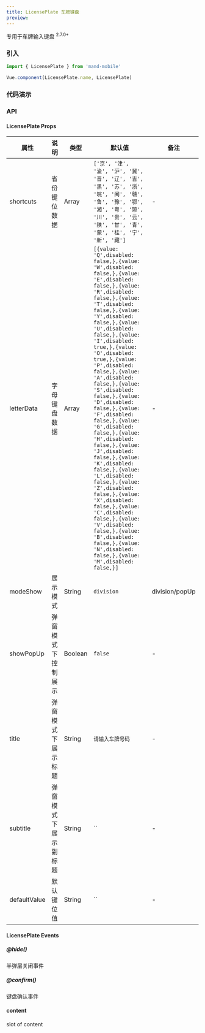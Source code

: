 ```yaml
---
title: LicensePlate 车牌键盘
preview:
---
```


专用于车牌输入键盘 <sup class="version-after">2.7.0+</sup>

### 引入

```javascript
import { LicensePlate } from 'mand-mobile'

Vue.component(LicensePlate.name, LicensePlate)
```

### 代码演示
<!-- DEMO -->

### API

#### LicensePlate Props
|属性 | 说明 | 类型 | 默认值| 备注 |
|----|-----|------|------|-----|
|shortcuts|省份键位数据|Array|`['京', '津', '渝', '沪', '冀', '晋', '辽', '吉', '黑', '苏', '浙', '皖', '闽', '赣', '鲁', '豫', '鄂', '湘', '粤', '琼', '川', '贵', '云', '陕', '甘', '青', '蒙', '桂', '宁', '新', '藏']`| - |
|letterData|字母键盘数据|Array|`[{value: 'Q',disabled: false,},{value: 'W',disabled: false,},{value: 'E',disabled: false,},{value: 'R',disabled: false,},{value: 'T',disabled: false,},{value: 'Y',disabled: false,},{value: 'U',disabled: false,},{value: 'I',disabled: true,},{value: 'O',disabled: true,},{value: 'P',disabled: false,},{value: 'A',disabled: false,},{value: 'S',disabled: false,},{value: 'D',disabled: false,},{value: 'F',disabled: false,},{value: 'G',disabled: false,},{value: 'H',disabled: false,},{value: 'J',disabled: false,},{value: 'K',disabled: false,},{value: 'L',disabled: false,},{value: 'Z',disabled: false,},{value: 'X',disabled: false,},{value: 'C',disabled: false,},{value: 'V',disabled: false,},{value: 'B',disabled: false,},{value: 'N',disabled: false,},{value: 'M',disabled: false,}]`| - |
|modeShow|展示模式|String|`division`| division/popUp |
|showPopUp|弹窗模式下控制展示|Boolean|`false`| - |
|title|弹窗模式下展示标题|String|`请输入车牌号码`| - |
|subtitle|弹窗模式下展示副标题|String|``| - |
|defaultValue|默认键位值|String|``| - |

#### LicensePlate Events

##### @hide()
半弹层关闭事件

##### @confirm()
键盘确认事件

#### content
slot of content